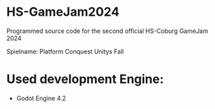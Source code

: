 # HS-GameJam2024
Programmed source code for the second official HS-Coburg GameJam 2024

Spielname: Platform Conquest Unitys Fall

# Used development Engine:
- Godot Engine 4.2
